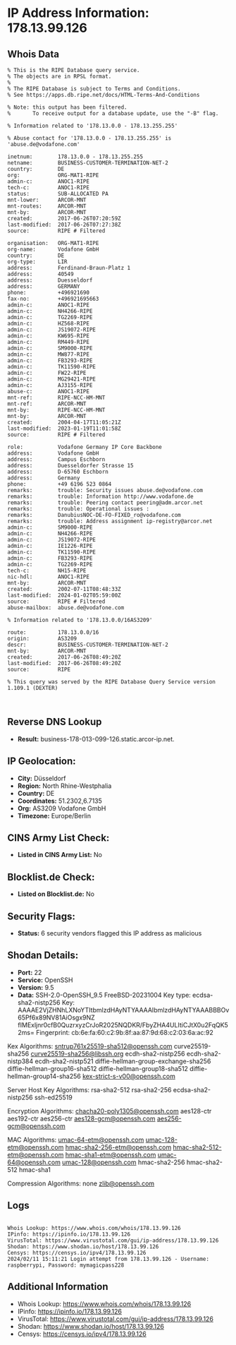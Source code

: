 # IP Address Information: 178.13.99.126

## Whois Data
```
% This is the RIPE Database query service.
% The objects are in RPSL format.
%
% The RIPE Database is subject to Terms and Conditions.
% See https://apps.db.ripe.net/docs/HTML-Terms-And-Conditions

% Note: this output has been filtered.
%       To receive output for a database update, use the "-B" flag.

% Information related to '178.13.0.0 - 178.13.255.255'

% Abuse contact for '178.13.0.0 - 178.13.255.255' is 'abuse.de@vodafone.com'

inetnum:        178.13.0.0 - 178.13.255.255
netname:        BUSINESS-CUSTOMER-TERMINATION-NET-2
country:        DE
org:            ORG-MAT1-RIPE
admin-c:        ANOC1-RIPE
tech-c:         ANOC1-RIPE
status:         SUB-ALLOCATED PA
mnt-lower:      ARCOR-MNT
mnt-routes:     ARCOR-MNT
mnt-by:         ARCOR-MNT
created:        2017-06-26T07:20:59Z
last-modified:  2017-06-26T07:27:38Z
source:         RIPE # Filtered

organisation:   ORG-MAT1-RIPE
org-name:       Vodafone GmbH
country:        DE
org-type:       LIR
address:        Ferdinand-Braun-Platz 1
address:        40549
address:        Duesseldorf
address:        GERMANY
phone:          +496921690
fax-no:         +496921695663
admin-c:        ANOC1-RIPE
admin-c:        NH4266-RIPE
admin-c:        TG2269-RIPE
admin-c:        HZ568-RIPE
admin-c:        JS19072-RIPE
admin-c:        KW695-RIPE
admin-c:        RM449-RIPE
admin-c:        SM9000-RIPE
admin-c:        MW877-RIPE
admin-c:        FB3293-RIPE
admin-c:        TK11590-RIPE
admin-c:        FW22-RIPE
admin-c:        MG29421-RIPE
admin-c:        AJ3155-RIPE
abuse-c:        ANOC1-RIPE
mnt-ref:        RIPE-NCC-HM-MNT
mnt-ref:        ARCOR-MNT
mnt-by:         RIPE-NCC-HM-MNT
mnt-by:         ARCOR-MNT
created:        2004-04-17T11:05:21Z
last-modified:  2023-01-19T11:01:58Z
source:         RIPE # Filtered

role:           Vodafone Germany IP Core Backbone
address:        Vodafone GmbH
address:        Campus Eschborn
address:        Duesseldorfer Strasse 15
address:        D-65760 Eschborn
address:        Germany
phone:          +49 6196 523 0864
remarks:        trouble: Security issues abuse.de@vodafone.com
remarks:        trouble: Information http://www.vodafone.de
remarks:        trouble: Peering contact peering@adm.arcor.net
remarks:        trouble: Operational issues :
remarks:        DanubiusNOC-DE-FO-FIXED_ro@vodafone.com
remarks:        trouble: Address assignment ip-registry@arcor.net
admin-c:        SM9000-RIPE
admin-c:        NH4266-RIPE
admin-c:        JS19072-RIPE
admin-c:        IE1226-RIPE
admin-c:        TK11590-RIPE
admin-c:        FB3293-RIPE
admin-c:        TG2269-RIPE
tech-c:         NH15-RIPE
nic-hdl:        ANOC1-RIPE
mnt-by:         ARCOR-MNT
created:        2002-07-11T08:48:33Z
last-modified:  2024-01-02T05:59:00Z
source:         RIPE # Filtered
abuse-mailbox:  abuse.de@vodafone.com

% Information related to '178.13.0.0/16AS3209'

route:          178.13.0.0/16
origin:         AS3209
descr:          BUSINESS-CUSTOMER-TERMINATION-NET-2
mnt-by:         ARCOR-MNT
created:        2017-06-26T08:49:20Z
last-modified:  2017-06-26T08:49:20Z
source:         RIPE

% This query was served by the RIPE Database Query Service version 1.109.1 (DEXTER)



```
## Reverse DNS Lookup
- **Result:** business-178-013-099-126.static.arcor-ip.net.

## IP Geolocation:
- **City:** Düsseldorf
- **Region:** North Rhine-Westphalia
- **Country:** DE
- **Coordinates:** 51.2302,6.7135
- **Org:** AS3209 Vodafone GmbH
- **Timezone:** Europe/Berlin

## CINS Army List Check:
- **Listed in CINS Army List:** 
No

## Blocklist.de Check:
- **Listed on Blocklist.de:** 
No

## Security Flags:
- **Status:** 6 security vendors flagged this IP address as malicious

## Shodan Details:
- **Port:** 22
- **Service:** OpenSSH
- **Version:** 9.5
- **Data:** SSH-2.0-OpenSSH_9.5 FreeBSD-20231004
Key type: ecdsa-sha2-nistp256
Key: AAAAE2VjZHNhLXNoYTItbmlzdHAyNTYAAAAIbmlzdHAyNTYAAABBBOv65Pf6x89NV81AiOsgx9NZ
fIMExljnr0cfB0QuzrxyzCrJoR2025NQDKR/FbyZHA4ULItiCJtX0u2FqQK52ms=
Fingerprint: cb:6e:fa:60:c2:9b:8f:aa:87:9d:68:c2:03:6a:ac:92

Kex Algorithms:
	sntrup761x25519-sha512@openssh.com
	curve25519-sha256
	curve25519-sha256@libssh.org
	ecdh-sha2-nistp256
	ecdh-sha2-nistp384
	ecdh-sha2-nistp521
	diffie-hellman-group-exchange-sha256
	diffie-hellman-group16-sha512
	diffie-hellman-group18-sha512
	diffie-hellman-group14-sha256
	kex-strict-s-v00@openssh.com

Server Host Key Algorithms:
	rsa-sha2-512
	rsa-sha2-256
	ecdsa-sha2-nistp256
	ssh-ed25519

Encryption Algorithms:
	chacha20-poly1305@openssh.com
	aes128-ctr
	aes192-ctr
	aes256-ctr
	aes128-gcm@openssh.com
	aes256-gcm@openssh.com

MAC Algorithms:
	umac-64-etm@openssh.com
	umac-128-etm@openssh.com
	hmac-sha2-256-etm@openssh.com
	hmac-sha2-512-etm@openssh.com
	hmac-sha1-etm@openssh.com
	umac-64@openssh.com
	umac-128@openssh.com
	hmac-sha2-256
	hmac-sha2-512
	hmac-sha1

Compression Algorithms:
	none
	zlib@openssh.com


## Logs
```

Whois Lookup: https://www.whois.com/whois/178.13.99.126
IPinfo: https://ipinfo.io/178.13.99.126
VirusTotal: https://www.virustotal.com/gui/ip-address/178.13.99.126
Shodan: https://www.shodan.io/host/178.13.99.126
Censys: https://censys.io/ipv4/178.13.99.126
2024/02/11 15:11:21 Login attempt from 178.13.99.126 - Username: raspberrypi, Password: mymagicpass228

```
## Additional Information
- Whois Lookup: https://www.whois.com/whois/178.13.99.126
- IPinfo: https://ipinfo.io/178.13.99.126
- VirusTotal: https://www.virustotal.com/gui/ip-address/178.13.99.126
- Shodan: https://www.shodan.io/host/178.13.99.126
- Censys: https://censys.io/ipv4/178.13.99.126

